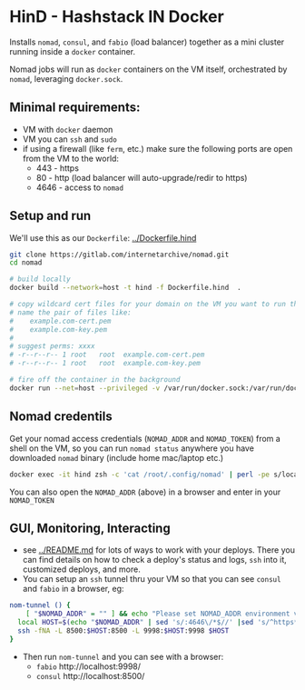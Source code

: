 # HinD - Hashstack IN Docker

Installs `nomad`, `consul`, and `fabio` (load balancer) together as a mini cluster running inside a `docker` container.

Nomad jobs will run as `docker` containers on the VM itself, orchestrated by `nomad`, leveraging `docker.sock`.

## Minimal requirements:
- VM with `docker` daemon
- VM you can `ssh` and `sudo`
- if using a firewall (like `ferm`, etc.) make sure the following ports are open from the VM to the world:
  - 443  - https
  - 80   - http  (load balancer will auto-upgrade/redir to https)
  - 4646 - access to `nomad`


## Setup and run
We'll use this as our `Dockerfile`: [../Dockerfile.hind](../Dockerfile.hind)

```bash
git clone https://gitlab.com/internetarchive/nomad.git
cd nomad

# build locally
docker build --network=host -t hind -f Dockerfile.hind  .

# copy wildcard cert files for your domain on the VM you want to run this on to: /etc/fabio/ssl/
# name the pair of files like:
#    example.com-cert.pem
#    example.com-key.pem
#
# suggest perms: xxxx
# -r--r--r-- 1 root   root  example.com-cert.pem
# -r--r--r-- 1 root   root  example.com-key.pem

# fire off the container in the background
docker run --net=host --privileged -v /var/run/docker.sock:/var/run/docker.sock --name hind -d hind
```

## Nomad credentils
Get your nomad access credentials (`NOMAD_ADDR` and `NOMAD_TOKEN`) from a shell on the VM, so you can run `nomad status` anywhere you have downloaded `nomad` binary (include home mac/laptop etc.)
```bash
docker exec -it hind zsh -c 'cat /root/.config/nomad' | perl -pe s/localhost/$(hostname -f)/
```

You can also open the `NOMAD_ADDR` (above) in a browser and enter in your `NOMAD_TOKEN`

## GUI, Monitoring, Interacting
- see [../README.md](../README.md) for lots of ways to work with your deploys.  There you can find details on how to check a deploy's status and logs, `ssh` into it, customized deploys, and more.
- You can setup an `ssh` tunnel thru your VM so that you can see `consul` and `fabio` in a browser, eg:

```bash
nom-tunnel () {
	[ "$NOMAD_ADDR" = "" ] && echo "Please set NOMAD_ADDR environment variable first" && return
  local HOST=$(echo "$NOMAD_ADDR" | sed 's/:4646\/*$//' |sed 's/^https*:\/\///')
  ssh -fNA -L 8500:$HOST:8500 -L 9998:$HOST:9998 $HOST
}
```

- Then run `nom-tunnel` and you can see with a browser:
  - `fabio`  http://localhost:9998/
  - `consul` http://localhost:8500/
